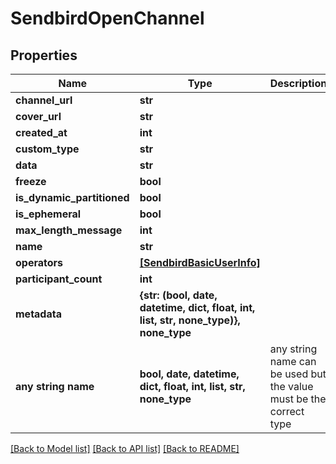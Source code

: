 # SendbirdOpenChannel


## Properties
Name | Type | Description | Notes
------------ | ------------- | ------------- | -------------
**channel_url** | **str** |  | 
**cover_url** | **str** |  | [optional] 
**created_at** | **int** |  | [optional] 
**custom_type** | **str** |  | [optional] 
**data** | **str** |  | [optional] 
**freeze** | **bool** |  | [optional] 
**is_dynamic_partitioned** | **bool** |  | [optional] 
**is_ephemeral** | **bool** |  | [optional] 
**max_length_message** | **int** |  | [optional] 
**name** | **str** |  | [optional] 
**operators** | [**[SendbirdBasicUserInfo]**](SendbirdBasicUserInfo.md) |  | [optional] 
**participant_count** | **int** |  | [optional] 
**metadata** | **{str: (bool, date, datetime, dict, float, int, list, str, none_type)}, none_type** |  | [optional] 
**any string name** | **bool, date, datetime, dict, float, int, list, str, none_type** | any string name can be used but the value must be the correct type | [optional]

[[Back to Model list]](../README.md#documentation-for-models) [[Back to API list]](../README.md#documentation-for-api-endpoints) [[Back to README]](../README.md)


